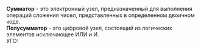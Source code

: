 **Сумматор** - это электронный узел, предназначенный для выполнения операций сложения чисел, представленных в определенном двоичном коде.  
**Полусумматор** - это цифровой узел, состоящий из логических элементов исключающее ИЛИ и И.  
УГО:  

